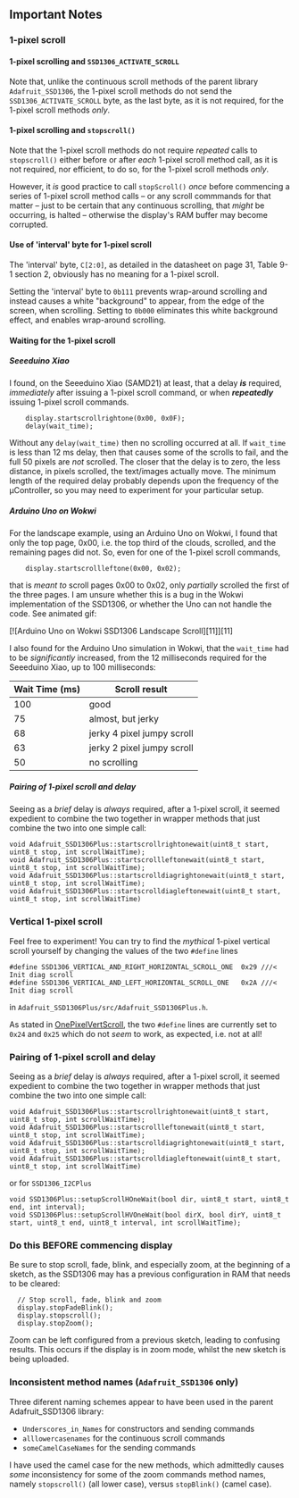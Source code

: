 ## Important Notes

### 1-pixel scroll

#### 1-pixel scrolling and `SSD1306_ACTIVATE_SCROLL`

Note that, unlike the continuous scroll methods of the parent library `Adafruit_SSD1306`, the 1-pixel scroll methods do not send the `SSD1306_ACTIVATE_SCROLL` byte, as the last byte, as it is not required, for the 1-pixel scroll methods *only*.

#### 1-pixel scrolling and `stopscroll()` 

Note that the 1-pixel scroll methods do not require *repeated* calls to `stopscroll()` either before or after *each* 1-pixel scroll method call, as it is not required, nor efficient, to do so, for the 1-pixel scroll methods *only*. 

However, it *is* good practice to call `stopScroll()` *once* before commencing a series of 1-pixel scroll method calls – or any scroll commmands for that matter – just to be certain that any continuous scrolling, that *might* be occurring, is halted – otherwise the display's RAM buffer may become corrupted.

#### Use of 'interval' byte for 1-pixel scroll

The 'interval' byte, `C[2:0]`, as detailed in the datasheet on page 31, Table 9-1 section 2, obviously has no meaning for a 1-pixel scroll.

Setting the 'interval' byte to `0b111` prevents wrap-around scrolling and instead causes a white "background" to appear, from the edge of the screen, when scrolling. Setting to `0b000` eliminates this white background effect, and enables wrap-around scrolling. 

#### Waiting for the 1-pixel scroll

##### Seeeduino Xiao

I found, on the Seeeduino Xiao (SAMD21) at least, that a delay ***is*** required, *immediately* after issuing a 1-pixel scroll command, or when ***repeatedly*** issuing 1-pixel scroll commands. 

```none
    display.startscrollrightone(0x00, 0x0F);
    delay(wait_time);
```

Without any `delay(wait_time)` then no scrolling occurred at all. If `wait_time` is less than 12 ms delay, then that causes some of the scrolls to fail, and the full 50 pixels are *not* scrolled. The closer that the delay is to zero, the less distance, in pixels scrolled, the text/images actually move. The minimum length of the required delay probably depends upon the frequency of the µController, so you may need to experiment for your particular setup.

##### Arduino Uno on Wokwi

For the landscape example, using an Arduino Uno on Wokwi, I found that only the top page, 0x00, i.e. the top third of the clouds, scrolled, and the remaining pages did not. So, even for one of the 1-pixel scroll commands,

```none
    display.startscrollleftone(0x00, 0x02);
```
that is *meant to* scroll pages 0x00 to 0x02, only *partially* scrolled the first of the three pages. I am unsure whether this is a bug in the Wokwi implementation of the SSD1306, or whether the Uno can not handle the code. See animated gif:

[![Arduino Uno on Wokwi SSD1306 Landscape Scroll][11]][11]

I also found for the Arduino Uno simulation in Wokwi, that the `wait_time` had to be *significantly* increased, from the 12  milliseconds required for the Seeeduino Xiao, up to 100 milliseconds:

| Wait Time (ms)|Scroll result|
|---|---|
|100 | good |
|75 | almost, but jerky |
|68 | jerky 4 pixel jumpy scroll |
|63 | jerky 2 pixel jumpy scroll |
|50 | no scrolling |

##### Pairing of 1-pixel scroll and delay

Seeing as a *brief* delay is *always* required, after a 1-pixel scroll, it seemed expedient to combine the two together in wrapper methods that just combine the two into one simple call:

```none
void Adafruit_SSD1306Plus::startscrollrightonewait(uint8_t start, uint8_t stop, int scrollWaitTime);
void Adafruit_SSD1306Plus::startscrollleftonewait(uint8_t start, uint8_t stop, int scrollWaitTime);
void Adafruit_SSD1306Plus::startscrolldiagrightonewait(uint8_t start, uint8_t stop, int scrollWaitTime);
void Adafruit_SSD1306Plus::startscrolldiagleftonewait(uint8_t start, uint8_t stop, int scrollWaitTime)
```

### Vertical 1-pixel scroll

Feel free to experiment! You can try to find the *mythical* 1-pixel vertical scroll yourself by changing the values of the two `#define` lines

```none
#define SSD1306_VERTICAL_AND_RIGHT_HORIZONTAL_SCROLL_ONE  0x29 ///< Init diag scroll
#define SSD1306_VERTICAL_AND_LEFT_HORIZONTAL_SCROLL_ONE   0x2A ///< Init diag scroll
```

in `Adafruit_SSD1306Plus/src/Adafruit_SSD1306Plus.h`.

As stated in [OnePixelVertScroll](xtras/OnePixelVertScroll.md), the two `#define` lines are currently set to `0x24` and `0x25` which do not *seem* to work, as expected, i.e. not at all!

### Pairing of 1-pixel scroll and delay

Seeing as a *brief* delay is *always* required, after a 1-pixel scroll, it seemed expedient to combine the two together in wrapper methods that just combine the two into one simple call:

```none
void Adafruit_SSD1306Plus::startscrollrightonewait(uint8_t start, uint8_t stop, int scrollWaitTime);
void Adafruit_SSD1306Plus::startscrollleftonewait(uint8_t start, uint8_t stop, int scrollWaitTime);
void Adafruit_SSD1306Plus::startscrolldiagrightonewait(uint8_t start, uint8_t stop, int scrollWaitTime);
void Adafruit_SSD1306Plus::startscrolldiagleftonewait(uint8_t start, uint8_t stop, int scrollWaitTime)
```

or for `SSD1306_I2CPlus`

```none
void SSD1306Plus::setupScrollHOneWait(bool dir, uint8_t start, uint8_t end, int interval); 
void SSD1306Plus::setupScrollHVOneWait(bool dirX, bool dirY, uint8_t start, uint8_t end, uint8_t interval, int scrollWaitTime);
```


### <A NAME="markdown-header-do-this-before-commencing-display"></a>Do this BEFORE commencing display

Be sure to stop scroll, fade, blink, and especially zoom, at the beginning of a sketch, as the SSD1306 may has a previous configuration in RAM that needs to be cleared:

```none
  // Stop scroll, fade, blink and zoom
  display.stopFadeBlink();
  display.stopscroll();
  display.stopZoom();
```

Zoom can be left configured from a previous sketch, leading to confusing results. This occurs if the display is in zoom mode, whilst the new sketch is being uploaded.

### Inconsistent method names (`Adafruit_SSD1306` only)

Three diferent naming schemes appear to have been used in the parent Adafruit_SSD1306 library:

 - `Underscores_in_Names` for constructors and sending commands
 - `alllowercasenames` for the continuous scroll commands
 - `someCamelCaseNames` for the sending commands

I have used the camel case for the new methods, which admittedly causes *some* inconsistency for some of the zoom commands method names, namely `stopscroll()` (all lower case), versus `stopBlink()` (camel case).
